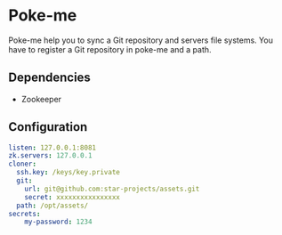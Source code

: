 # Poke-me

Poke-me help you to sync a Git repository and servers file systems.
You have to register a Git repository in poke-me and a path.

## Dependencies

* Zookeeper

## Configuration

```yaml
listen: 127.0.0.1:8081
zk.servers: 127.0.0.1
cloner:
  ssh.key: /keys/key.private
  git:
    url: git@github.com:star-projects/assets.git
    secret: xxxxxxxxxxxxxxxx
  path: /opt/assets/
secrets:
    my-password: 1234
```
